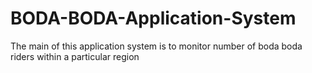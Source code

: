 # BODA-BODA-Application-System
The main of this application system is to monitor number of boda boda riders within a particular region
